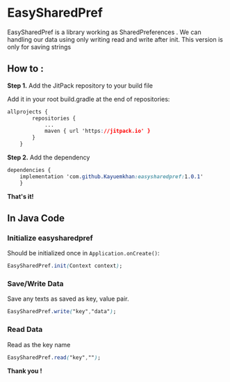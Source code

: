 # EasySharedPref
EasySharedPref is a library working as SharedPreferences . We can handling our data using only writing read and write after init.
This version is only for saving strings

## How to :

**Step 1.**  Add the JitPack repository to your build file

Add it in your root build.gradle at the end of repositories:
```css
allprojects {
		repositories {
			...
			maven { url 'https://jitpack.io' }
		}
	}
```

**Step 2.** Add the dependency

```css
dependencies {
	implementation 'com.github.Kayuemkhan:easysharedpref:1.0.1'
	}
```
**That's it!**

## **In Java Code**
### Initialize easysharedpref
Should be initialized once in  `Application.onCreate()`:

```css
EasySharedPref.init(Context context);
```
### Save/Write Data

Save any texts as saved  as key, value pair. 
```css
EasySharedPref.write("key","data");
```

### Read Data

Read as the key name
```css
EasySharedPref.read("key","");
```
**Thank you !** 
